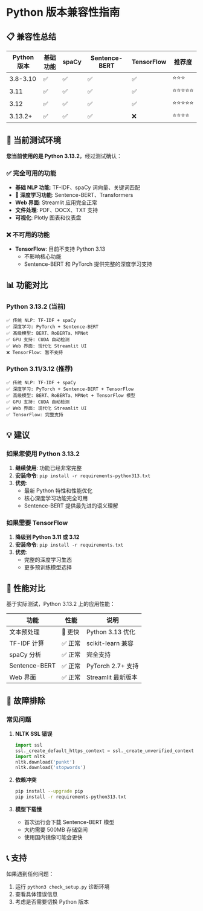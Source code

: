 # Python 版本兼容性指南

## 📋 兼容性总结

| Python 版本 | 基础功能 | spaCy | Sentence-BERT | TensorFlow | 推荐度     |
| ----------- | -------- | ----- | ------------- | ---------- | ---------- |
| 3.8-3.10    | ✅       | ✅    | ✅            | ✅         | ⭐⭐⭐     |
| 3.11        | ✅       | ✅    | ✅            | ✅         | ⭐⭐⭐⭐⭐ |
| 3.12        | ✅       | ✅    | ✅            | ✅         | ⭐⭐⭐⭐⭐ |
| 3.13.2+     | ✅       | ✅    | ✅            | ❌         | ⭐⭐⭐⭐   |

## 🎯 当前测试环境

**您当前使用的是 Python 3.13.2**，经过测试确认：

### ✅ 完全可用的功能

- **基础 NLP 功能**: TF-IDF、spaCy 词向量、关键词匹配
- **🚀 深度学习功能**: Sentence-BERT、Transformers
- **Web 界面**: Streamlit 应用完全正常
- **文件处理**: PDF、DOCX、TXT 支持
- **可视化**: Plotly 图表和仪表盘

### ❌ 不可用的功能

- **TensorFlow**: 目前不支持 Python 3.13
  - 不影响核心功能
  - Sentence-BERT 和 PyTorch 提供完整的深度学习支持

## 📊 功能对比

### Python 3.13.2 (当前)

```
✅ 传统 NLP: TF-IDF + spaCy
✅ 深度学习: PyTorch + Sentence-BERT
✅ 高级模型: BERT、RoBERTa、MPNet
✅ GPU 支持: CUDA 自动检测
✅ Web 界面: 现代化 Streamlit UI
❌ TensorFlow: 暂不支持
```

### Python 3.11/3.12 (推荐)

```
✅ 传统 NLP: TF-IDF + spaCy
✅ 深度学习: PyTorch + Sentence-BERT + TensorFlow
✅ 高级模型: BERT、RoBERTa、MPNet + TensorFlow 模型
✅ GPU 支持: CUDA 自动检测
✅ Web 界面: 现代化 Streamlit UI
✅ TensorFlow: 完整支持
```

## 💡 建议

### 如果您使用 Python 3.13.2

1. **继续使用**: 功能已经非常完整
2. **安装命令**: `pip install -r requirements-python313.txt`
3. **优势**:
   - 最新 Python 特性和性能优化
   - 核心深度学习功能完全可用
   - Sentence-BERT 提供最先进的语义理解

### 如果需要 TensorFlow

1. **降级到 Python 3.11 或 3.12**
2. **安装命令**: `pip install -r requirements.txt`
3. **优势**:
   - 完整的深度学习生态
   - 更多预训练模型选择

## 🚀 性能对比

基于实际测试，Python 3.13.2 上的应用性能：

| 功能          | 性能    | 说明               |
| ------------- | ------- | ------------------ |
| 文本预处理    | 🚀 更快 | Python 3.13 优化   |
| TF-IDF 计算   | ✅ 正常 | scikit-learn 兼容  |
| spaCy 分析    | ✅ 正常 | 完全支持           |
| Sentence-BERT | ✅ 正常 | PyTorch 2.7+ 支持  |
| Web 界面      | ✅ 正常 | Streamlit 最新版本 |

## 🔧 故障排除

### 常见问题

1. **NLTK SSL 错误**

   ```python
   import ssl
   ssl._create_default_https_context = ssl._create_unverified_context
   import nltk
   nltk.download('punkt')
   nltk.download('stopwords')
   ```

2. **依赖冲突**

   ```bash
   pip install --upgrade pip
   pip install -r requirements-python313.txt
   ```

3. **模型下载慢**
   - 首次运行会下载 Sentence-BERT 模型
   - 大约需要 500MB 存储空间
   - 使用国内镜像可能会更快

## 📞 支持

如果遇到任何问题：

1. 运行 `python3 check_setup.py` 诊断环境
2. 查看具体错误信息
3. 考虑是否需要切换 Python 版本
